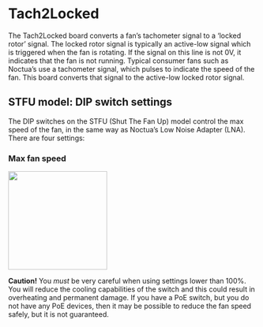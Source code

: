 # Tach2Locked
The Tach2Locked board converts a fan’s tachometer signal to a ‘locked rotor’ signal. The locked rotor signal is typically an active-low signal which is triggered when the fan is rotating. If the signal on this line is not 0V, it indicates that the fan is not running. Typical consumer fans such as Noctua’s use a tachometer signal, which pulses to indicate the speed of the fan. This board converts that signal to the active-low locked rotor signal.

## STFU model: DIP switch settings
The DIP switches on the STFU (Shut The Fan Up) model control the max speed of the fan, in the same way as Noctua’s Low Noise Adapter (LNA). There are four settings:

### Max fan speed
<img src="https://github.com/BhSimon/t2l/assets/7036461/d9693deb-debc-414a-9e6a-ad9bd1a0a299" width="200">

**Caution!** You *must* be very careful when using settings lower than 100%. You will reduce the cooling capabilities of the switch and this could result in overheating and permanent damage. If you have a PoE switch, but you do not have any PoE devices, then it may be possible to reduce the fan speed safely, but it is not guaranteed.
